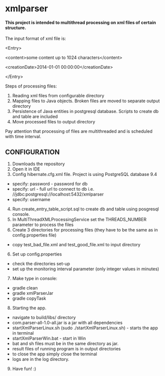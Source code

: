 # xmlparser

#### This project is intended to multithread processing on xml files of certain structure.

The input format of xml file is:

&lt;Entry&gt;

&lt;content&gt;some content up to 1024 characters&lt;/content&gt;

&lt;creationDate&gt;2014-01-01 00:00:00&lt;/creationDate&gt;

&lt;/Entry&gt;

Steps of processing files:

1. Reading xml files from configurable directory
2. Mapping files to Java objects. Broken files are moved to separate output directory
3. Persistence of Java entities in postgresql database. Scripts to create db and table are included
4. Move processed files to output directory

Pay attention that processing of files are multithreaded and is scheduled with time interval.

## CONFIGURATION
1. Downloads the repository
2. Open it in IDE
3. Config hibernate.cfg.xml file. Project is using PostgreSQL database 9.4
 - specify: password - password for db
 - specify: url - full url to connect to db i.e. //jdbc:postgresql://localhost:5432/xmlparser
 - specify: username

4. Run create_entry_table_script.sql to create db and table using posgresql console.
5. In MultiThreadXMLProcessingService set the THREADS_NUMBER parameter to process the files
5. Create 3 directories for processing files (they have to be the same as in config.properties file)
 - copy test_bad_file.xml and test_good_file.xml to input directory
6. Set up config.properties   
 - check the directories set-up
 - set up the monitoring interval parameter (only integer values in minutes)
7. Make type in console:
  - gradle clean
  - gradle xmlParserJar
  - gradle copyTask
 8. Starting the app.
  - navigate to build/libs/ directory
  - com.parser-all-1.0-all.jar is a jar with all dependencies
  - startXmlParserLinux.sh (sudo ./startXmlParserLinux.sh) - starts the app in terminal
  - startXmlParserWin.bat - start in Win
  - bat and sh files must be in the same directory as jar.
  - result files of running program is in output directories
  - to close the app simply close the terminal
  - logs are in the log directory.
 9. Have fun! :)
  
